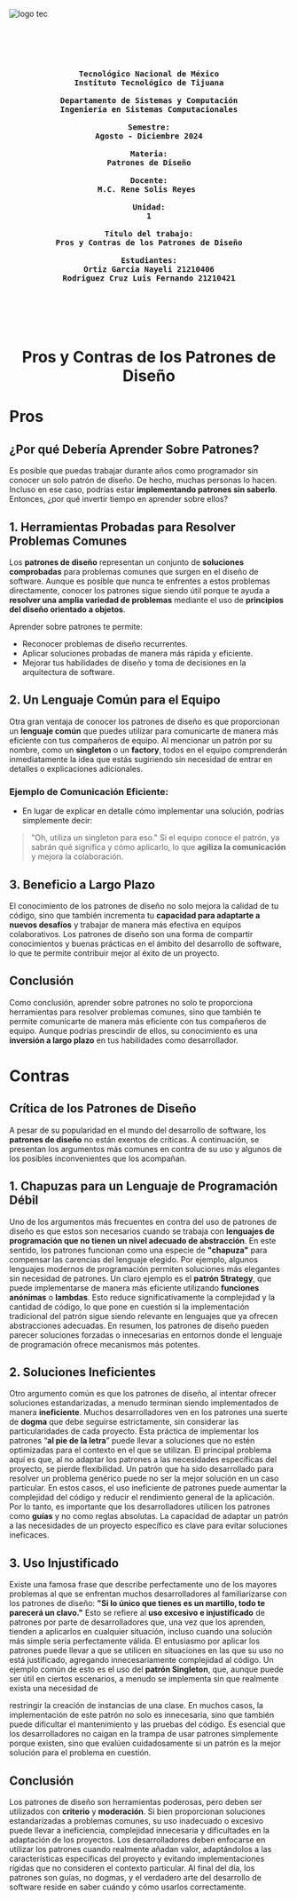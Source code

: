 ![logo tec](https://github.com/user-attachments/assets/0b5a18fc-0968-45d2-a1cd-914a75adfa59)


<pre>

	<p align=center>

<b>Tecnológico Nacional de México
Instituto Tecnológico de Tijuana

Departamento de Sistemas y Computación
Ingeniería en Sistemas Computacionales

Semestre:
Agosto - Diciembre 2024

Materia:
Patrones de Diseño

Docente:
M.C. Rene Solis Reyes 

Unidad:
1

Título del trabajo:
Pros y Contras de los Patrones de Diseño

Estudiantes:
Ortiz Garcia Nayeli 21210406
Rodriguez Cruz Luis Fernando 21210421</b>

	</p>

</pre>


<div align="center">		
<h1>Pros y Contras de los Patrones de Diseño</h1>
</div>	
	
			
<body>
	
<p style="text-align: =justify;">

# Pros

## ¿Por qué Debería Aprender Sobre Patrones?
	
Es posible que puedas trabajar durante años como programador sin conocer un solo patrón de
diseño. De hecho, muchas personas lo hacen. Incluso en ese caso, podrías estar
**implementando patrones sin saberlo**. Entonces, ¿por qué invertir tiempo en aprender sobre
ellos?
  
## 1. Herramientas Probadas para Resolver Problemas Comunes
Los **patrones de diseño** representan un conjunto de **soluciones comprobadas** para
problemas comunes que surgen en el diseño de software. Aunque es posible que nunca te
enfrentes a estos problemas directamente, conocer los patrones sigue siendo útil porque te
ayuda a **resolver una amplia variedad de problemas** mediante el uso de **principios del
diseño orientado a objetos**.
  
Aprender sobre patrones te permite:
- Reconocer problemas de diseño recurrentes.
- Aplicar soluciones probadas de manera más rápida y eficiente.
- Mejorar tus habilidades de diseño y toma de decisiones en la arquitectura de software.
  
## 2. Un Lenguaje Común para el Equipo
Otra gran ventaja de conocer los patrones de diseño es que proporcionan un **lenguaje
común** que puedes utilizar para comunicarte de manera más eficiente con tus compañeros de
equipo. Al mencionar un patrón por su nombre, como un **singleton** o un **factory**, todos en
el equipo comprenderán inmediatamente la idea que estás sugiriendo sin necesidad de entrar
en detalles o explicaciones adicionales.
  
### Ejemplo de Comunicación Eficiente:
- En lugar de explicar en detalle cómo implementar una solución, podrías simplemente decir:
> "Oh, utiliza un singleton para eso."
Si el equipo conoce el patrón, ya sabrán qué significa y cómo aplicarlo, lo que **agiliza la
comunicación** y mejora la colaboración.
  
## 3. Beneficio a Largo Plazo
El conocimiento de los patrones de diseño no solo mejora la calidad de tu código, sino que
también incrementa tu **capacidad para adaptarte a nuevos desafíos** y trabajar de manera
más efectiva en equipos colaborativos. Los patrones de diseño son una forma de compartir
conocimientos y buenas prácticas en el ámbito del desarrollo de software, lo que te permite
contribuir mejor al éxito de un proyecto.

## Conclusión
Como conclusión, aprender sobre patrones no solo te proporciona herramientas para resolver
problemas comunes, sino que también te permite comunicarte de manera más eficiente con tus
compañeros de equipo. Aunque podrías prescindir de ellos, su conocimiento es una **inversión
a largo plazo** en tus habilidades como desarrollador.

# Contras 

## Crítica de los Patrones de Diseño
	
A pesar de su popularidad en el mundo del desarrollo de software, los **patrones de diseño**
no están exentos de críticas. A continuación, se presentan los argumentos más comunes en
contra de su uso y algunos de los posibles inconvenientes que los acompañan.
  
## 1. Chapuzas para un Lenguaje de Programación Débil
Uno de los argumentos más frecuentes en contra del uso de patrones de diseño es que estos
son necesarios cuando se trabaja con **lenguajes de programación que no tienen un nivel
adecuado de abstracción**. En este sentido, los patrones funcionan como una especie de
**"chapuza"** para compensar las carencias del lenguaje elegido.
Por ejemplo, algunos lenguajes modernos de programación permiten soluciones más elegantes
sin necesidad de patrones. Un claro ejemplo es el **patrón Strategy**, que puede
implementarse de manera más eficiente utilizando **funciones anónimas** o **lambdas**. Esto
reduce significativamente la complejidad y la cantidad de código, lo que pone en cuestión si la
implementación tradicional del patrón sigue siendo relevante en lenguajes que ya ofrecen
abstracciones adecuadas.
En resumen, los patrones de diseño pueden parecer soluciones forzadas o innecesarias en
entornos donde el lenguaje de programación ofrece mecanismos más potentes.
  
## 2. Soluciones Ineficientes
Otro argumento común es que los patrones de diseño, al intentar ofrecer soluciones
estandarizadas, a menudo terminan siendo implementados de manera **ineficiente**. Muchos
desarrolladores ven en los patrones una suerte de **dogma** que debe seguirse estrictamente,
sin considerar las particularidades de cada proyecto. Esta práctica de implementar los patrones
“**al pie de la letra**” puede llevar a soluciones que no estén optimizadas para el contexto en el
que se utilizan.
El principal problema aquí es que, al no adaptar los patrones a las necesidades específicas del
proyecto, se pierde flexibilidad. Un patrón que ha sido desarrollado para resolver un problema
genérico puede no ser la mejor solución en un caso particular. En estos casos, el uso ineficiente
de patrones puede aumentar la complejidad del código y reducir el rendimiento general de la
aplicación.
Por lo tanto, es importante que los desarrolladores utilicen los patrones como **guías** y no
como reglas absolutas. La capacidad de adaptar un patrón a las necesidades de un proyecto
específico es clave para evitar soluciones ineficaces.
  
## 3. Uso Injustificado
Existe una famosa frase que describe perfectamente uno de los mayores problemas al que se
enfrentan muchos desarrolladores al familiarizarse con los patrones de diseño: **"Si lo único
que tienes es un martillo, todo te parecerá un clavo."**
Esto se refiere al **uso excesivo e injustificado** de patrones por parte de desarrolladores que,
una vez que los aprenden, tienden a aplicarlos en cualquier situación, incluso cuando una
solución más simple sería perfectamente válida. El entusiasmo por aplicar los patrones puede
llevar a que se utilicen en situaciones en las que su uso no está justificado, agregando
innecesariamente complejidad al código.
Un ejemplo común de esto es el uso del **patrón Singleton**, que, aunque puede ser útil en
ciertos escenarios, a menudo se implementa sin que realmente exista una necesidad de

restringir la creación de instancias de una clase. En muchos casos, la implementación de este
patrón no solo es innecesaria, sino que también puede dificultar el mantenimiento y las pruebas
del código.
Es esencial que los desarrolladores no caigan en la trampa de usar patrones simplemente
porque existen, sino que evalúen cuidadosamente si un patrón es la mejor solución para el
problema en cuestión.
  
## Conclusión
Los patrones de diseño son herramientas poderosas, pero deben ser utilizados con **criterio** y
**moderación**. Si bien proporcionan soluciones estandarizadas a problemas comunes, su uso
inadecuado o excesivo puede llevar a ineficiencia, complejidad innecesaria y dificultades en la
adaptación de los proyectos. Los desarrolladores deben enfocarse en utilizar los patrones
cuando realmente añadan valor, adaptándolos a las características específicas del proyecto y
evitando implementaciones rígidas que no consideren el contexto particular.
Al final del día, los patrones son guías, no dogmas, y el verdadero arte del desarrollo de
software reside en saber cuándo y cómo usarlos correctamente.


</p>

</body>
